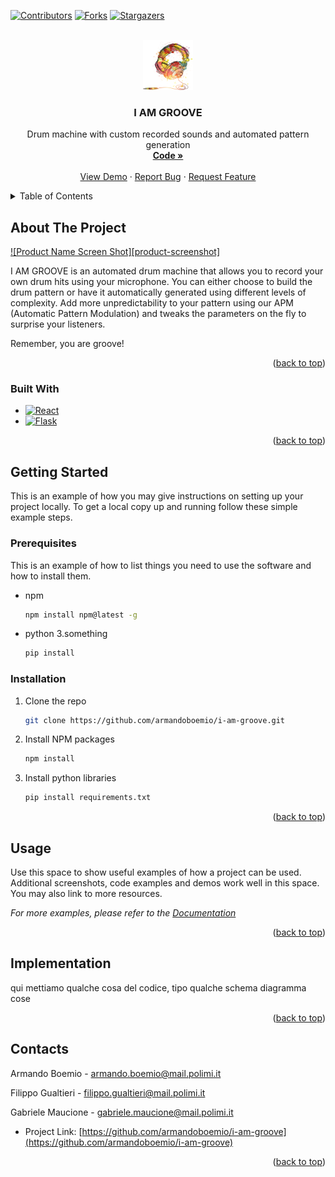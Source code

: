 
<a name="readme-top"></a>

[![Contributors][contributors-shield]][contributors-url]
[![Forks][forks-shield]][forks-url]
[![Stargazers][stars-shield]][stars-url]



<!-- PROJECT LOGO -->
<br />
<div align="center">
  <a href="https://github.com/armandoboemio/i-am-groove">
    <img src="images/logo.png" alt="Logo" width="80" height="80">
  </a>

<h3 align="center">I AM GROOVE</h3>

  <p align="center">
    Drum machine with custom recorded sounds and automated pattern generation    <br />
    <a href="https://github.com/armandoboemio/i-am-groove"><strong> Code »</strong></a>
    <br />
    <br />
    <a href="https://github.com/armandoboemio/i-am-groove">View Demo</a>
    ·
    <a href="https://github.com/armandoboemio/i-am-groove/issues">Report Bug</a>
    ·
    <a href="https://github.com/armandoboemio/i-am-groove/issues">Request Feature</a>
  </p>
</div>



<!-- TABLE OF CONTENTS -->
<details>
  <summary>Table of Contents</summary>
  <ol>
    <li>
      <a href="#about-the-project">About The Project</a>
      <ul>
        <li><a href="#built-with">Built With</a></li>
      </ul>
    </li>
    <li>
      <a href="#getting-started">Getting Started</a>
      <ul>
        <li><a href="#prerequisites">Prerequisites</a></li>
        <li><a href="#installation">Installation</a></li>
      </ul>
    </li>
    <li><a href="#usage">Usage</a></li>
    <li><a href="#implementation">Implementation</a></li>
    <li><a href="#contacts">Contacts</a></li>
  </ol>
</details>



<!-- ABOUT THE PROJECT -->
## About The Project

[![Product Name Screen Shot][product-screenshot]](https://example.com)

I AM GROOVE is an automated drum machine that allows you to record your own drum hits using your microphone. You can either choose to build the drum pattern or have it automatically generated using different levels of complexity. Add more unpredictability to your pattern using our APM (Automatic Pattern Modulation) and tweaks the parameters on the fly to surprise your listeners. 

Remember, you are groove! 

<p align="right">(<a href="#readme-top">back to top</a>)</p>



### Built With

* [![React][React.js]][React-url]
* [![Flask][Flask.com]][Flask-url]

<p align="right">(<a href="#readme-top">back to top</a>)</p>



<!-- GETTING STARTED -->
## Getting Started

This is an example of how you may give instructions on setting up your project locally.
To get a local copy up and running follow these simple example steps.

### Prerequisites

This is an example of how to list things you need to use the software and how to install them.
* npm
  ```sh
  npm install npm@latest -g
  ```

* python 3.something
    ```sh
    pip install 
    ```

### Installation

1. Clone the repo
   ```sh
   git clone https://github.com/armandoboemio/i-am-groove.git
   ```
3. Install NPM packages
   ```sh
   npm install
   ```
4. Install python libraries
   ```py
   pip install requirements.txt
   ```

<p align="right">(<a href="#readme-top">back to top</a>)</p>



<!-- USAGE EXAMPLES -->
## Usage

Use this space to show useful examples of how a project can be used. Additional screenshots, code examples and demos work well in this space. You may also link to more resources.

_For more examples, please refer to the [Documentation](https://example.com)_

<p align="right">(<a href="#readme-top">back to top</a>)</p>


<!-- IMPLEMENTATION -->
## Implementation

qui mettiamo qualche cosa del codice, tipo qualche schema diagramma cose
<p align="right">(<a href="#readme-top">back to top</a>)</p>




<!-- CONTACTS -->
## Contacts

Armando Boemio - armando.boemio@mail.polimi.it

Filippo Gualtieri - filippo.gualtieri@mail.polimi.it

Gabriele Maucione - gabriele.maucione@mail.polimi.it


* Project Link: [https://github.com/armandoboemio/i-am-groove](https://github.com/armandoboemio/i-am-groove)

<p align="right">(<a href="#readme-top">back to top</a>)</p>





<!-- MARKDOWN LINKS & IMAGES -->
<!-- https://www.markdownguide.org/basic-syntax/#reference-style-links -->
[contributors-shield]: https://img.shields.io/github/contributors/othneildrew/Best-README-Template.svg?style=for-the-badge
[contributors-url]: https://github.com/othneildrew/Best-README-Template/graphs/contributors
[forks-shield]: https://img.shields.io/github/forks/othneildrew/Best-README-Template.svg?style=for-the-badge
[forks-url]: https://github.com/othneildrew/Best-README-Template/network/members
[stars-shield]: https://img.shields.io/github/stars/othneildrew/Best-README-Template.svg?style=for-the-badge
[stars-url]: https://github.com/othneildrew/Best-README-Template/stargazers

[React.js]: https://img.shields.io/badge/React-20232A?style=for-the-badge&logo=react&logoColor=61DAFB
[React-url]: https://reactjs.org/
[Flask.com]: https://img.shields.io/badge/Flask-grey?style=for-the-badge&logo=flask&logoColor=white
[Flask-url]: https://flask.palletsprojects.com/en/2.2.x/